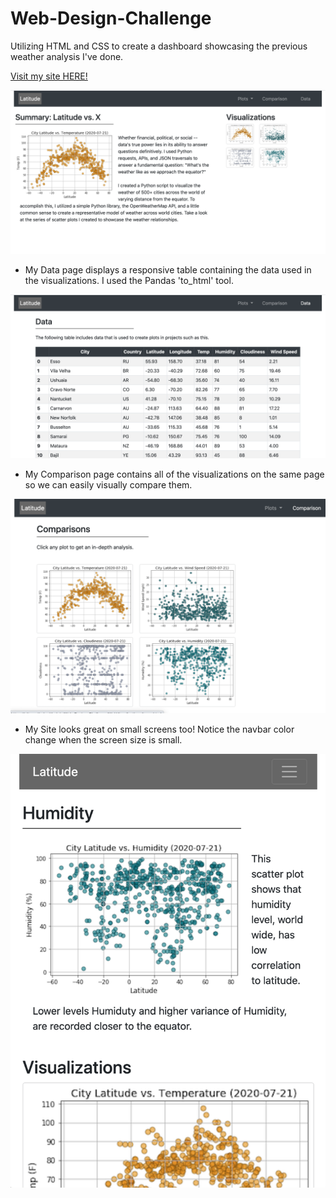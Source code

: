 # Web-Design-Challenge
Utilizing HTML and CSS to create a dashboard showcasing the previous weather analysis I've done.

[Visit my site HERE!](https://gitgranthub.github.io/Web-Design-Challenge/WebVisualizations/index.html)

![WebVisualizations/images/landing_rm.png](WebVisualizations/images/landing_rm.png)

* My Data page displays a responsive table containing the data used in the visualizations. I used the Pandas 'to_html' tool.

![WebVisualizations/images/data_rm.png](WebVisualizations/images/data_rm.png)

* My Comparison page contains all of the visualizations on the same page so we can easily visually compare them.

![WebVisualizations/images/compare_rm.png](WebVisualizations/images/compare_rm.png)

* My Site looks great on small screens too! Notice the navbar color change when the screen size is small.

![WebVisualizations/images/humidity_resize_rm.png](WebVisualizations/images/humidity_resize_rm.png)